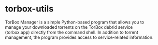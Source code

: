 # torbox-utils
TorBox Manager is a simple Python-based program that allows you to manage your downloaded torrents on the TorBox debrid service (torbox.app) directly from the command shell. In addition to torrent management, the program provides access to service-related information. 
